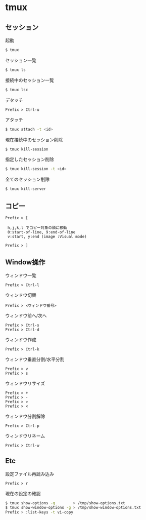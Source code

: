 tmux
===

## セッション

起動
```bash
$ tmux
```

セッション一覧
```bash
$ tmux ls
```

接続中のセッション一覧
```bash
$ tmux lsc
```

デタッチ
```
Prefix > Ctrl-u
```

アタッチ
```bash
$ tmux attach -t <id>
```

現在接続中のセッション削除
```bash
$ tmux kill-session
```

指定したセッション削除
```bash
$ tmux kill-session -t <id>
```

全てのセッション削除
```bash
$ tmux kill-server
```

## コピー

```
Prefix > [

 h,j,k,l でコピー対象の頭に移動
 0:start-of-line, 9:end-of-line
 v:start, y:end (image :Visual mode)

Prefix > ]
```

## Window操作

ウィンドウ一覧
```
Prefix > Ctrl-l
```

ウィンドウ切替
```
Prefix > <ウィンドウ番号>
```

ウィンドウ前へ/次へ
```
Prefix > Ctrl-s
Prefix > Ctrl-d
```

ウィンドウ作成
```
Prefix > Ctrl-k
```

ウィンドウ垂直分割/水平分割
```
Prefix > v
Prefix > s
```

ウィンドウリサイズ
```
Prefix > +
Prefix > -
Prefix > >
Prefix > <
```

ウィンドウ分割解除
```
Prefix > Ctrl-p
```

ウィンドウリネーム
```
Prefix > Ctrl-w
```

## Etc

設定ファイル再読み込み
```
Prefix > r
```

現在の設定の確認
```bash
$ tmux show-options -g        > /tmp/show-options.txt
$ tmux show-window-options -g > /tmp/show-window-options.txt
Prefix > :list-keys -t vi-copy
```
